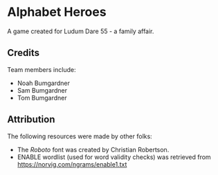 # Alphabet Heroes

A game created for Ludum Dare 55 - a family affair.

## Credits

Team members include:

- Noah Bumgardner
- Sam Bumgardner
- Tom Bumgardner

## Attribution
The following resources were made by other folks:
* The _Roboto_ font was created by Christian Robertson.
* ENABLE wordlist (used for word validity checks) was retrieved from https://norvig.com/ngrams/enable1.txt
